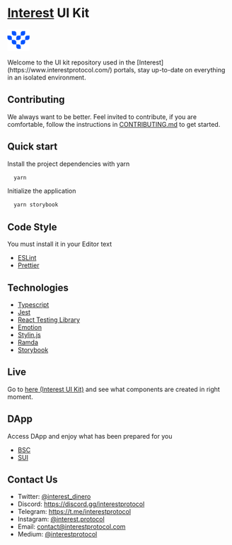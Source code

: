 # [Interest](https://www.interestprotocol.com/) UI Kit
<p> <img width="50px"height="50px" src="./public/logo.png" /></p> Welcome to the UI kit repository used in the [Interest](https://www.interestprotocol.com/) portals, stay up-to-date on everything in an isolated environment.

## Contributing
We always want to be better.
Feel invited to contribute, if you are comfortable, follow the instructions in [CONTRIBUTING.md](./CONTRIBUTING.md) to get started.
## Quick start
Install the project dependencies with yarn

  ```bash
    yarn
  ```

Initialize the application
  ```bash
    yarn storybook
  ```
## Code Style
You must install it in your Editor text

- [ESLint](https://marketplace.visualstudio.com/items?itemName=dbaeumer.vscode-eslint)
- [Prettier](https://marketplace.visualstudio.com/items?itemName=esbenp.prettier-vscode)

## Technologies

- [Typescript](https://typescriptlang.org)
- [Jest](https://jestjs.io/)
- [React Testing Library](https://testing-library.com/)
- [Emotion](https://emotion.sh/docs/introduction)
- [Stylin.js](https://www.npmjs.com/package/@stylin.js/react)
- [Ramda](https://ramdajs.com/)
- [Storybook](https://github.com/storybookjs/storybook/tree/main)

## Live

Go to [here (Interest UI Kit)](https://interest-ui.netlify.app/) and see what components are created in right moment.

## DApp

Access DApp and enjoy what has been prepared for you
- [BSC](https://www.interestprotocol.com/dapp/dex)
- [SUI](https://sui.interestprotocol.com/dapp/dex)

## Contact Us

- Twitter: [@interest_dinero](https://twitter.com/interest_dinero)
- Discord: https://discord.gg/interestprotocol
- Telegram: https://t.me/interestprotocol
- Instagram: [@interest.protocol](https://www.instagram.com/interest.protocol/)
- Email: [contact@interestprotocol.com](mailto:contact@interestprotocol.com)
- Medium: [@interestprotocol](https://medium.com/@interestprotocol)